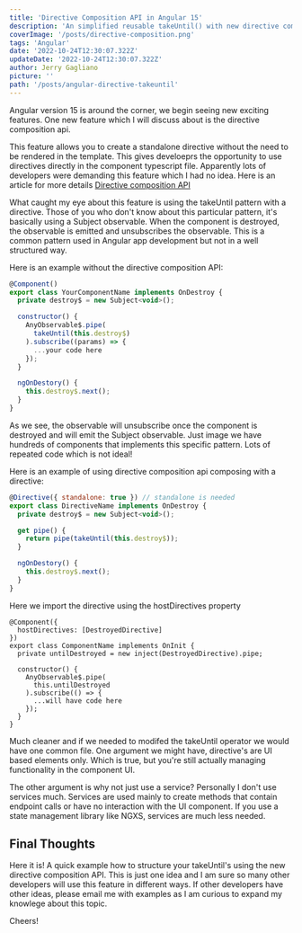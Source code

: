 ```yaml
---
title: 'Directive Composition API in Angular 15'
description: 'An simplified reusable takeUntil() with new directive composition api'
coverImage: '/posts/directive-composition.png'
tags: 'Angular'
date: '2022-10-24T12:30:07.322Z'
updateDate: '2022-10-24T12:30:07.322Z'
author: Jerry Gagliano
picture: ''
path: '/posts/angular-directive-takeuntil'
---
```


Angular version 15 is around the corner, we begin seeing new exciting features. One new feature which I will discuss about is the directive composition api.

This feature allows you to create a standalone directive without the need to be rendered in the template. This gives develoeprs the opportunity to use directives directly in the component typescript file. Apparently lots of developers were demanding this feature which I had no idea. Here is an article for more details [Directive composition API](https://www.angularjswiki.com/angular/directive-composition-api-in-angular-15/#real-use-cases)

What caught my eye about this feature is using the takeUntil pattern with a directive. Those of you who don't know about this particular pattern, it's basically using a Subject observable. When the component is destroyed, the observable is emitted and unsubscribes the observable. This is a common pattern used in Angular app development but not in a well structured way.

Here is an example without the directive composition API:

```js
@Component()
export class YourComponentName implements OnDestroy {
  private destroy$ = new Subject<void>();

  constructor() {
    AnyObservable$.pipe(
      takeUntil(this.destroy$)
    ).subscribe((params) => {
      ...your code here
    });
  }

  ngOnDestory() {
    this.destroy$.next();
  }
}
```


As we see, the observable will unsubscribe once the component is destroyed and will emit the Subject observable. Just image we have hundreds of components that implements this specific pattern. Lots of repeated code which is not ideal!

Here is an example of using directive composition api composing with a directive:

```js
@Directive({ standalone: true }) // standalone is needed
export class DirectiveName implements OnDestroy {
  private destroy$ = new Subject<void>();

  get pipe() {
    return pipe(takeUntil(this.destroy$));
  }

  ngOnDestory() {
    this.destroy$.next();
  }
}
```

Here we import the directive using the hostDirectives property

```
@Component({
  hostDirectives: [DestroyedDirective]
})
export class ComponentName implements OnInit {
  private untilDestroyed = new inject(DestroyedDirective).pipe;

  constructor() {
    AnyObservable$.pipe(
      this.untilDestroyed
    ).subscribe(() => {
      ...will have code here
    });
  }
}
```

Much cleaner and if we needed to modifed the takeUntil operator we would have one common file. One argument we might have, directive's are UI based elements only. Which is true, but you're still actually managing functionality in the component UI.

The other argument is why not just use a service? Personally I don't use services much. Services are used mainly to create methods that contain endpoint calls or have no interaction with the UI component. If you use a state management library like NGXS, services are much less needed.

## Final Thoughts

Here it is! A quick example how to structure your takeUntil's using the new directive composition API. This is just one idea and I am sure so many other developers will use this feature in different ways. If other developers have other ideas, please email me with examples as I am curious to expand my knowlege about this topic.

Cheers!




